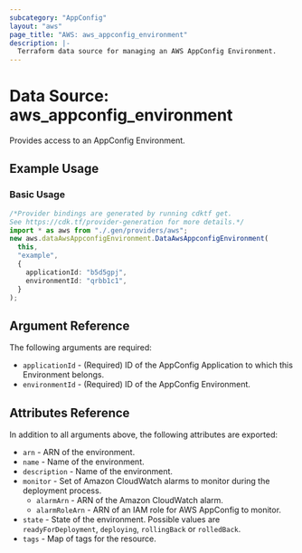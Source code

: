 ```yaml
---
subcategory: "AppConfig"
layout: "aws"
page_title: "AWS: aws_appconfig_environment"
description: |-
  Terraform data source for managing an AWS AppConfig Environment.
---
```


# Data Source: aws\_appconfig\_environment

Provides access to an AppConfig Environment.

## Example Usage

### Basic Usage

```typescript
/*Provider bindings are generated by running cdktf get.
See https://cdk.tf/provider-generation for more details.*/
import * as aws from "./.gen/providers/aws";
new aws.dataAwsAppconfigEnvironment.DataAwsAppconfigEnvironment(
  this,
  "example",
  {
    applicationId: "b5d5gpj",
    environmentId: "qrbb1c1",
  }
);

```

## Argument Reference

The following arguments are required:

* `applicationId` - (Required) ID of the AppConfig Application to which this Environment belongs.
* `environmentId` - (Required) ID of the AppConfig Environment.

## Attributes Reference

In addition to all arguments above, the following attributes are exported:

* `arn` - ARN of the environment.
* `name` - Name of the environment.
* `description` - Name of the environment.
* `monitor` - Set of Amazon CloudWatch alarms to monitor during the deployment process.
  * `alarmArn` - ARN of the Amazon CloudWatch alarm.
  * `alarmRoleArn` - ARN of an IAM role for AWS AppConfig to monitor.
* `state` - State of the environment. Possible values are `readyForDeployment`, `deploying`, `rollingBack`
  or `rolledBack`.
* `tags` - Map of tags for the resource.
